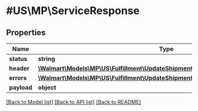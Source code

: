 # #US\MP\ServiceResponse

## Properties

Name | Type | Description | Notes
------------ | ------------- | ------------- | -------------
**status** | **string** |  |
**header** | [**\Walmart\Models\MP\US\Fulfillment\UpdateShipmentQuantity200ResponseHeader**](UpdateShipmentQuantity200ResponseHeader.md) |  | [optional]
**errors** | [**\Walmart\Models\MP\US\Fulfillment\UpdateShipmentQuantity200ResponseErrorsInner[]**](UpdateShipmentQuantity200ResponseErrorsInner.md) |  | [optional]
**payload** | **object** |  | [optional]


[[Back to Model list]](../) [[Back to API list]](../../Api/US/MP) [[Back to README]](../../README.md)
